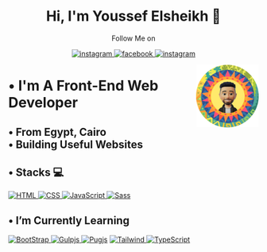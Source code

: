   <h1 align="center">Hi, I'm Youssef Elsheikh 👋</h1>
  <p align="center" >Follow Me on</p>
  <p align="center" >
      <a href="https://www.instagram.com/youssef.elshekh.73/">
        <img height="40" src="https://cdn3.iconfinder.com/data/icons/2018-social-media-logotypes/1000/2018_social_media_popular_app_logo_instagram-512.png" alt="instagram">
      </a>
      <a href="https://www.facebook.com/youssef.elshekh.73">
        <img height="40" src="https://cdn2.iconfinder.com/data/icons/social-media-2285/512/1_Facebook_colored_svg_copy-512.png" alt="facebook">
      </a>
      <a href="https://twitter.com/Youssef13105832">
        <img height="40" src="https://cdn3.iconfinder.com/data/icons/capsocial-round/500/twitter-512.png" alt="instagram">
      </a>
    </p>
    <p align="right" >
    <img src="profile-img-modified.png" align="right" width="25%"/>
    </p>
  <h1>• I'm A Front-End Web Developer</h1>
  <h2>• From Egypt, Cairo <br>• Building Useful Websites</h2>
  
  <h2>• Stacks 💻</h2>
    <p align="left" >
      <a href="https://www.w3schools.com/html/">
        <img height="32" src="https://cdn0.iconfinder.com/data/icons/HTML5/512/HTML_Logo.png" alt="HTML"/>
      </a>
      <a href="https://www.w3schools.com/css/">
        <img height="32" src="https://cdn1.iconfinder.com/data/icons/logotypes/32/badge-css-3-512.png" alt="CSS"/>
      </a>
      <a href="https://www.w3schools.com/js/">
        <img height="32" src="https://cdn2.iconfinder.com/data/icons/designer-skills/128/code-programming-javascript-software-develop-command-language-512.png" alt="JavaScript"/>
      </a>
      <a href="https://www.w3schools.com/sass/">
        <img height="32" src="https://cdn4.iconfinder.com/data/icons/logos-and-brands/512/288_Sass_logo-512.png" alt="Sass"/>
      </a>
    </p>


<h2>• I’m Currently Learning</h2>
<p align="left">
  <a href="">
    <img height="32" src="https://upload.wikimedia.org/wikipedia/commons/b/b2/Bootstrap_logo.svg" alt="BootStrap"/>
  </a>
  <a href="">
    <img height="32" src="https://pbs.twimg.com/profile_images/417078109075034112/iruTC031_400x400.png" alt="Gulpjs"/>
  </a>
  <a href="">
    <img height="32" src="https://amandeepmittal.gallerycdn.vsassets.io/extensions/amandeepmittal/pug/1.0.1/1509818475774/Microsoft.VisualStudio.Services.Icons.Default" alt="Pugjs"/></a>
  <a href="">
    <img height="32" src="https://upload.wikimedia.org/wikipedia/commons/d/d5/Tailwind_CSS_Logo.svg" alt="Tailwind"/>
  </a>
  <a href="">
    <img height="32" src="https://upload.wikimedia.org/wikipedia/commons/4/4c/Typescript_logo_2020.svg" alt="TypeScript"/>
  </a>
</p>

<!-- - 🔭 I’m currently working on ...
- 🌱 I’m currently learning ...
- 👯 I’m looking to collaborate on ...
- 🤔 I’m looking for help with ...
- 💬 Ask me about ...
- 📫 How to reach me: ...
- 😄 Pronouns: ...
- ⚡ Fun fact: ...
-->
